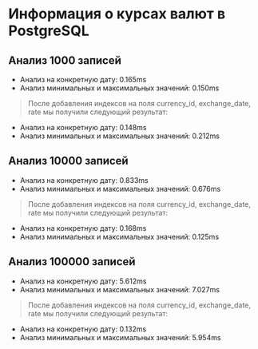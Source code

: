 # Информация о курсах валют в PostgreSQL

## Анализ 1000 записей
 - Анализ на конкретную дату: 0.165ms
 - Анализ минимальных и максимальных значений: 0.150ms

 > После добавления индексов на поля currency_id, exchange_date, rate мы получили следующий результат: 
 - Анализ на конкретную дату: 0.148ms
 - Анализ минимальных и максимальных значений: 0.212ms

## Анализ 10000 записей
 - Анализ на конкретную дату: 0.833ms
 - Анализ минимальных и максимальных значений: 0.676ms

 > После добавления индексов на поля currency_id, exchange_date, rate мы получили следующий результат:
 - Анализ на конкретную дату: 0.168ms
 - Анализ минимальных и максимальных значений: 0.125ms


## Анализ 100000 записей
 - Анализ на конкретную дату: 5.612ms
 - Анализ минимальных и максимальных значений: 7.027ms

 > После добавления индексов на поля currency_id, exchange_date, rate мы получили следующий результат:
 - Анализ на конкретную дату: 0.132ms
 - Анализ минимальных и максимальных значений: 5.954ms

